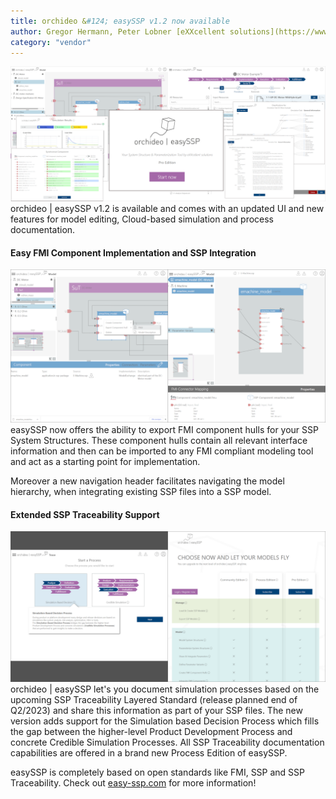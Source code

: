 ```yaml
---
title: orchideo &#124; easySSP v1.2 now available
author: Gregor Hermann, Peter Lobner [eXXcellent solutions](https://www.exxcellent.de/)
category: "vendor"
---
```

![alt text](easySSP-newsletter.png 'orchideo | easySSP v1.2')
orchideo | easySSP v1.2 is available and comes with an updated UI and new features for model editing, Cloud-based simulation and process documentation.

#### Easy FMI Component Implementation and SSP Integration
![alt text](fmu-hull-export-ssp-navigation.png 'FMI hull export in orchideo | easySSP')
easySSP now offers the ability to export FMI component hulls for your SSP System Structures. These component hulls contain all relevant interface information and then can be imported to any FMI compliant modeling tool and act as a starting point for implementation.

Moreover a new navigation header facilitates navigating the model hierarchy, when integrating existing SSP files into a SSP model.

#### Extended SSP Traceability Support
![alt text](sbdp-edition-page.png 'New easySSP Process Edition')
orchideo | easySSP let's you document simulation processes based on the upcoming SSP Traceability Layered Standard (release planned end of Q2/2023) and share this information as part of your SSP files. The new version adds support for the Simulation based Decision Process which fills the gap between the higher-level Product Development Process and concrete Credible Simulation Processes. All SSP Traceability documentation capabilities are offered in a brand new Process Edition of easySSP.



easySSP is completely based on open standards like FMI, SSP and SSP Traceability. Check out [easy-ssp.com](https://easy-ssp.com) for more information!

